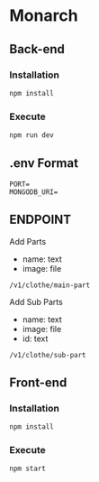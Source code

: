 # Monarch

## Back-end

### Installation

```bash
npm install
```

### Execute
```bash
npm run dev
```

## .env Format
```
PORT=
MONGODB_URI=
```
## ENDPOINT
Add Parts
- name: text
- image: file
```
/v1/clothe/main-part
```

Add Sub Parts
- name: text
- image: file
- id: text
```
/v1/clothe/sub-part
```

## Front-end

### Installation

```bash
npm install
```

### Execute
```bash
npm start
```
